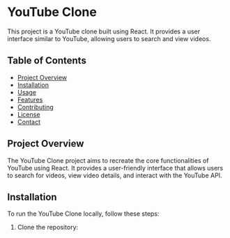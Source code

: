 # YouTube Clone

This project is a YouTube clone built using React. It provides a user interface similar to YouTube, allowing users to search and view videos.

## Table of Contents

- [Project Overview](#project-overview)
- [Installation](#installation)
- [Usage](#usage)
- [Features](#features)
- [Contributing](#contributing)
- [License](#license)
- [Contact](#contact)

## Project Overview

The YouTube Clone project aims to recreate the core functionalities of YouTube using React. It provides a user-friendly interface that allows users to search for videos, view video details, and interact with the YouTube API.

## Installation

To run the YouTube Clone locally, follow these steps:

1. Clone the repository:
